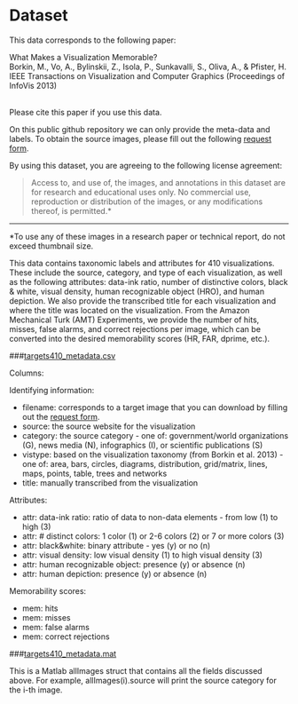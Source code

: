# Dataset

This data corresponds to the following paper: 

<dl>
What Makes a Visualization Memorable?<br>
Borkin, M., Vo, A., Bylinskii, Z., Isola, P., Sunkavalli, S., Oliva, A., & Pfister, H.<br>
IEEE Transactions on Visualization and Computer Graphics (Proceedings of InfoVis 2013)<br><br>
</dl>

Please cite this paper if you use this data.

On this public github repository we can only provide the meta-data and labels.
To obtain the source images, please fill out the following [request form](http://massvis.mit.edu/#data).

By using this dataset, you are agreeing to the following license agreement:
> Access to, and use of, the images, and annotations in this dataset are for research and educational uses only. No commercial use, reproduction or distribution of the images, or any modifications thereof, is permitted.* 

---

*To use any of these images in a research paper or technical report, do not exceed thumbnail size.

This data contains taxonomic labels and attributes for 410 visualizations. These include the source, category, and type of each visualization, as well as the following attributes: data-ink ratio, number of distinctive colors, black & white, visual density, human recognizable object (HRO), and human depiction. We also provide the transcribed title for each visualization and where the title was located on the visualization. From the Amazon Mechanical Turk (AMT) Experiments, we provide the number of hits, misses, false alarms, and correct rejections per image, which can be converted into the desired memorability scores (HR, FAR, dprime, etc.).

###[targets410_metadata.csv](https://github.com/massvis/dataset/blob/master/targets410_metadata.csv)

Columns:

Identifying information:
* filename: corresponds to a target image that you can download by filling out the [request form](http://massvis.mit.edu/#data).
* source: the source website for the visualization
* category: the source category - one of: government/world organizations (G), news media (N), infographics (I), or scientific publications (S)
* vistype: based on the visualization taxonomy (from Borkin et al. 2013) - one of: area, bars, circles, diagrams, distribution, grid/matrix, lines, maps, points, table, trees and networks
* title: manually transcribed from the visualization

Attributes:
* attr: data-ink ratio: ratio of data to non-data elements - from low (1) to high (3)	
* attr: # distinct colors: 1 color (1) or 2-6 colors (2) or 7 or more colors (3)
* attr: black&white: binary attribute - yes (y) or no (n)	
* attr: visual density: low visual density (1) to high visual density (3)
* attr: human recognizable object: presence (y) or absence (n)	
* attr: human depiction: presence (y) or absence (n)

Memorability scores:		
* mem: hits	
* mem: misses	
* mem: false alarms	
* mem: correct rejections

###[targets410_metadata.mat](https://github.com/massvis/dataset/blob/master/targets410_metadata.mat)

This is a Matlab allImages struct that contains all the fields discussed above. For example, allImages(i).source will print the source category for the i-th image. 
